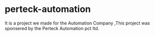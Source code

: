 # perteck-automation
It is a project we made for the Automation Company ,This project was sponsered by the Perteck Automation pct ltd. 
